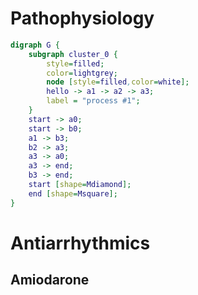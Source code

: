 # Pathophysiology
``` dot
digraph G {
	subgraph cluster_0 {
		style=filled;
		color=lightgrey;
		node [style=filled,color=white];
		hello -> a1 -> a2 -> a3;
		label = "process #1";
	}
	start -> a0;
	start -> b0;
	a1 -> b3;
	b2 -> a3;
	a3 -> a0;
	a3 -> end;
	b3 -> end;
	start [shape=Mdiamond];
	end [shape=Msquare];
}
```
# Antiarrhythmics
## Amiodarone

